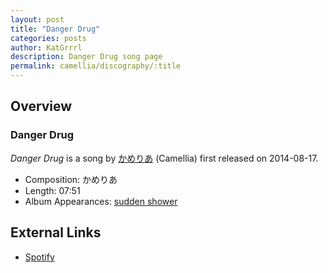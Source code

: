 ```yaml
---
layout: post
title: "Danger Drug"
categories: posts
author: KatGrrrl
description: Danger Drug song page
permalink: camellia/discography/:title
---
```


## Overview

### Danger Drug

*Danger Drug* is a song by [かめりあ](/camellia) (Camellia) first released on 2014-08-17.

* Composition: かめりあ
* Length: 07:51
* Album Appearances: [sudden shower](<{% link postsInclude/_posts/camellia/albums/sudden-shower/2023-12-05-sudden-shower.md %}>)

## External Links

* [Spotify](https://open.spotify.com/track/5qfUlav1fePjevUDigExZB?si=752ddb40716940be)
